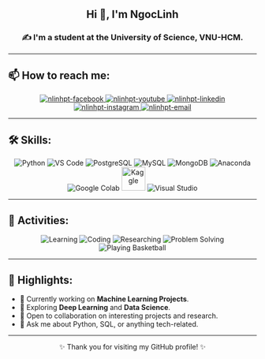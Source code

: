 <h2 align="center">Hi 👋, I'm NgocLinh</h2>
<p align="center">
  <h3 align="center">✍ I'm a student at the University of Science, VNU-HCM.</h3>
</p>

---

## 📫 How to reach me:
<div align="center">
  <a href="https://www.facebook.com/profile.php?id=100030448200454&locale=vi_VN" target="blank">
    <img src="https://img.icons8.com/bubbles/100/000000/facebook-new.png" alt="nlinhpt-facebook" />
  </a>
  <a href="https://www.youtube.com/@noichao005" target="blank">
    <img src="https://img.icons8.com/bubbles/100/000000/youtube-squared.png" alt="nlinhpt-youtube" />
  </a>
  <a href="https://www.linkedin.com/in/nlinhpt" target="blank">
    <img src="https://img.icons8.com/bubbles/100/000000/linkedin.png" alt="nlinhpt-linkedin" />
  </a>
  <a href="https://instagram.com/nlinhpt" target="blank">
    <img src="https://img.icons8.com/bubbles/100/000000/instagram.png" alt="nlinhpt-instagram" />
  </a>
  <a href="mailto:noichao_007@gmail.com" target="top">
    <img src="https://img.icons8.com/bubbles/100/000000/apple-mail.png" alt="nlinhpt-email" />
  </a>
</div>

---

## 🛠 Skills:
<div align="center">
  <img src="https://img.icons8.com/color/48/000000/python--v1.png" alt="Python" title="Python"/>
  <img src="https://img.icons8.com/color/48/000000/visual-studio-code-2019.png" alt="VS Code" title="VS Code"/>
  <img src="https://img.icons8.com/color/48/000000/postgreesql.png" alt="PostgreSQL" title="PostgreSQL"/>
  <img src="https://img.icons8.com/color/48/000000/mysql-logo.png" alt="MySQL" title="MySQL"/>
  <img src="https://img.icons8.com/color/48/000000/mongodb.png" alt="MongoDB" title="MongoDB"/>
  <img src="https://img.icons8.com/dusk/48/000000/anaconda.png" alt="Anaconda" title="Anaconda"/>
  <img src="https://img.icons8.com/color/48/000000/google-colab.png" alt="Google Colab" title="Google Colab"/>
  <img src="https://cdn.jsdelivr.net/gh/devicons/devicon/icons/kaggle/kaggle-original-wordmark.svg" alt="Kaggle" width="48" height="48" title="Kaggle"/>
  <img src="https://img.icons8.com/color/48/null/visual-studio--v2.png" alt="Visual Studio" title="Visual Studio"/>
</div>

---

## 🎯 Activities:
<div align="center">
  <img src="https://img.icons8.com/color/100/000000/open-book.png" alt="Learning" title="Learning"/>
  <img src="https://img.icons8.com/color/100/000000/keyboard.png" alt="Coding" title="Coding"/>
  <img src="https://img.icons8.com/color/100/000000/research.png" alt="Researching" title="Researching"/>
  <img src="https://img.icons8.com/color/100/000000/brain.png" alt="Problem Solving" title="Problem Solving"/>
  <img src="https://img.icons8.com/color/100/000000/basketball.png" alt="Playing Basketball" title="Playing Basketball"/>
</div>

---

## 🌟 Highlights:
- 🔭 Currently working on **Machine Learning Projects**.
- 🌱 Exploring **Deep Learning** and **Data Science**.
- 🤝 Open to collaboration on interesting projects and research.
- 💬 Ask me about Python, SQL, or anything tech-related.

---

<p align="center">✨ Thank you for visiting my GitHub profile! ✨</p>
